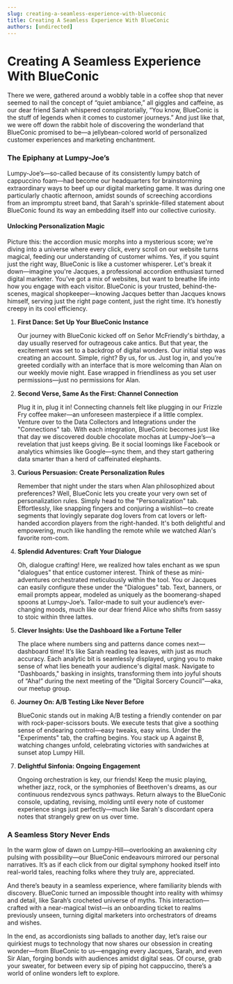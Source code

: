 ```yaml
---
slug: creating-a-seamless-experience-with-blueconic
title: Creating A Seamless Experience With BlueConic
authors: [undirected]
---
```



# Creating A Seamless Experience With BlueConic

There we were, gathered around a wobbly table in a coffee shop that never seemed to nail the concept of “quiet ambiance,” all giggles and caffeine, as our dear friend Sarah whispered conspiratorially, “You know, BlueConic is the stuff of legends when it comes to customer journeys.” And just like that, we were off down the rabbit hole of discovering the wonderland that BlueConic promised to be—a jellybean-colored world of personalized customer experiences and marketing enchantment.

### The Epiphany at Lumpy-Joe’s

Lumpy-Joe’s—so-called because of its consistently lumpy batch of cappuccino foam—had become our headquarters for brainstorming extraordinary ways to beef up our digital marketing game. It was during one particularly chaotic afternoon, amidst sounds of screeching accordions from an impromptu street band, that Sarah's sprinkle-filled statement about BlueConic found its way an embedding itself into our collective curiosity.

#### Unlocking Personalization Magic

Picture this: the accordion music morphs into a mysterious score; we're diving into a universe where every click, every scroll on our website turns magical, feeding our understanding of customer whims. Yes, if you squint just the right way, BlueConic is like a customer whisperer. Let's break it down—imagine you're Jacques, a professional accordion enthusiast turned digital marketer. You’ve got a mix of websites, but want to breathe life into how you engage with each visitor. BlueConic is your trusted, behind-the-scenes, magical shopkeeper—knowing Jacques better than Jacques knows himself, serving just the right page content, just the right time. It’s honestly creepy in its cool efficiency.

1. **First Dance: Set Up Your BlueConic Instance**

   Our journey with BlueConic kicked off on Señor McFriendly's birthday, a day usually reserved for outrageous cake antics. But that year, the excitement was set to a backdrop of digital wonders. Our initial step was creating an account. Simple, right? By us, for us. Just log in, and you’re greeted cordially with an interface that is more welcoming than Alan on our weekly movie night. Ease wrapped in friendliness as you set user permissions—just no permissions for Alan.

2. **Second Verse, Same As the First: Channel Connection**

   Plug it in, plug it in! Connecting channels felt like plugging in our Frizzle Fry coffee maker—an unforeseen masterpiece if a little complex. Venture over to the Data Collectors and Integrations under the "Connections" tab. With each integration, BlueConic becomes just like that day we discovered double chocolate mochas at Lumpy-Joe’s—a revelation that just keeps giving. Be it social loomings like Facebook or analytics whimsies like Google—sync them, and they start gathering data smarter than a herd of caffeinated elephants.

3. **Curious Persuasion: Create Personalization Rules**

   Remember that night under the stars when Alan philosophized about preferences? Well, BlueConic lets you create your very own set of personalization rules. Simply head to the "Personalization" tab. Effortlessly, like snapping fingers and conjuring a wishlist—to create segments that lovingly separate dog lovers from cat lovers or left-handed accordion players from the right-handed. It's both delightful and empowering, much like handling the remote while we watched Alan's favorite rom-com.

4. **Splendid Adventures: Craft Your Dialogue**

   Oh, dialogue crafting! Here, we realized how tales enchant as we spun "dialogues" that entice customer interest. Think of these as mini-adventures orchestrated meticulously within the tool. You or Jacques can easily configure these under the "Dialogues" tab. Text, banners, or email prompts appear, modeled as uniquely as the boomerang-shaped spoons at Lumpy-Joe’s. Tailor-made to suit your audience’s ever-changing moods, much like our dear friend Alice who shifts from sassy to stoic within three lattes.

5. **Clever Insights: Use the Dashboard like a Fortune Teller**

   The place where numbers sing and patterns dance comes next—dashboard time! It’s like Sarah reading tea leaves, with just as much accuracy. Each analytic bit is seamlessly displayed, urging you to make sense of what lies beneath your audience's digital mask. Navigate to "Dashboards," basking in insights, transforming them into joyful shouts of “Aha!” during the next meeting of the "Digital Sorcery Council"—aka, our meetup group.

6. **Journey On: A/B Testing Like Never Before**

   BlueConic stands out in making A/B testing a friendly contender on par with rock-paper-scissors bouts. We execute tests that give a soothing sense of endearing control—easy tweaks, easy wins. Under the "Experiments" tab, the crafting begins. You stack up A against B, watching changes unfold, celebrating victories with sandwiches at sunset atop Lumpy Hill.

7. **Delightful Sinfonia: Ongoing Engagement**

   Ongoing orchestration is key, our friends! Keep the music playing, whether jazz, rock, or the symphonies of Beethoven's dreams, as our continuous rendezvous syncs pathways. Return always to the BlueConic console, updating, revising, molding until every note of customer experience sings just perfectly—much like Sarah's discordant opera notes that strangely grew on us over time.

### A Seamless Story Never Ends

In the warm glow of dawn on Lumpy-Hill—overlooking an awakening city pulsing with possibility—our BlueConic endeavours mirrored our personal narratives. It’s as if each click from our digital symphony hooked itself into real-world tales, reaching folks where they truly are, appreciated. 

And there’s beauty in a seamless experience, where familiarity blends with discovery. BlueConic turned an impossible thought into reality with whimsy and detail, like Sarah’s crocheted universe of myths. This interaction—crafted with a near-magical twist—is an onboarding ticket to realms previously unseen, turning digital marketers into orchestrators of dreams and wishes.

In the end, as accordionists sing ballads to another day, let’s raise our quirkiest mugs to technology that now shares our obsession in creating wonder—from BlueConic to us—engaging every Jacques, Sarah, and even Sir Alan, forging bonds with audiences amidst digital seas. Of course, grab your sweater, for between every sip of piping hot cappuccino, there’s a world of online wonders left to explore.